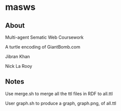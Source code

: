 masws
=====

About
-----
Multi-agent Sematic Web Coursework

A turtle encoding of GiantBomb.com

Jibran Khan

Nick La Rooy


Notes
-----

Use merge.sh to merge all the ttl files in RDF to all.ttl

User graph.sh to produce a graph, graph.png, of all.ttl


